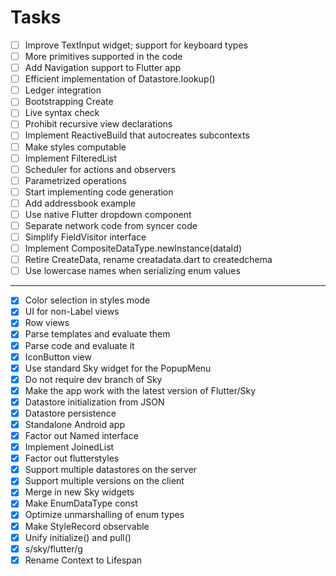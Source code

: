 # Tasks

- [ ] Improve TextInput widget; support for keyboard types
- [ ] More primitives supported in the code
- [ ] Add Navigation support to Flutter app
- [ ] Efficient implementation of Datastore.lookup()
- [ ] Ledger integration
- [ ] Bootstrapping Create
- [ ] Live syntax check
- [ ] Prohibit recursive view declarations
- [ ] Implement ReactiveBuild that autocreates subcontexts
- [ ] Make styles computable
- [ ] Implement FilteredList
- [ ] Scheduler for actions and observers
- [ ] Parametrized operations
- [ ] Start implementing code generation
- [ ] Add addressbook example
- [ ] Use native Flutter dropdown component
- [ ] Separate network code from syncer code
- [ ] Simplify FieldVisitor interface
- [ ] Implement CompositeDataType.newInstance(dataId)
- [ ] Retire CreateData, rename creatadata.dart to createdchema
- [ ] Use lowercase names when serializing enum values

----------------

- [x] Color selection in styles mode
- [x] UI for non-Label views
- [x] Row views
- [x] Parse templates and evaluate them
- [x] Parse code and evaluate it
- [x] IconButton view
- [x] Use standard Sky widget for the PopupMenu
- [x] Do not require dev branch of Sky
- [x] Make the app work with the latest version of Flutter/Sky
- [x] Datastore initialization from JSON
- [x] Datastore persistence
- [x] Standalone Android app
- [x] Factor out Named interface
- [x] Implement JoinedList
- [x] Factor out flutterstyles
- [x] Support multiple datastores on the server
- [x] Support multiple versions on the client
- [x] Merge in new Sky widgets
- [x] Make EnumDataType const
- [x] Optimize unmarshalling of enum types
- [x] Make StyleRecord observable
- [x] Unify initialize() and pull()
- [x] s/sky/flutter/g
- [x] Rename Context to Lifespan
